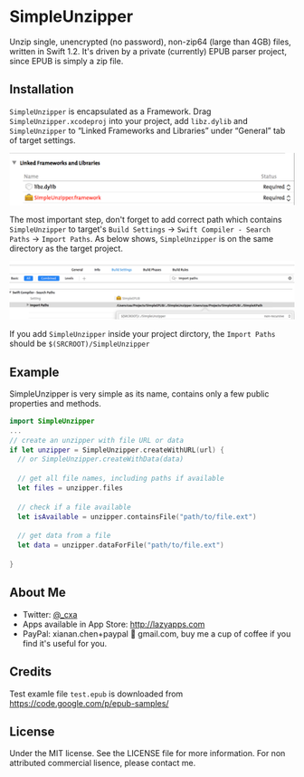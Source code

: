 # SimpleUnzipper

Unzip single, unencrypted (no password), non-zip64 (large than 4GB) files, written in Swift 1.2. It's driven by a private (currently) EPUB parser project, since EPUB is simply a zip file.

## Installation

`SimpleUnzipper` is encapsulated as a Framework. Drag `SimpleUnzipper.xcodeproj` into your project, add `libz.dylib` and `SimpleUnzipper` to “Linked Frameworks and Libraries” under “General” tab of target settings.

![General Settings](gsettings.png)

The most important step, don't forget to add correct path which contains `SimpleUnzipper` to target's `Build Settings` -> `Swift Compiler - Search Paths` -> `Import Paths`. As below shows, `SimpleUnzipper` is on the same directory as the target project.

![Build Settings Example](bsettings.png)

If you add `SimpleUnzipper` inside your project dirctory, the `Import Paths` should be `$(SRCROOT)/SimpleUnzipper`


## Example

SimpleUnzipper is very simple as its name, contains only a few public properties and methods.

```swift
import SimpleUnzipper
...
// create an unzipper with file URL or data
if let unzipper = SimpleUnzipper.createWithURL(url) {
  // or SimpleUnzipper.createWithData(data)
  
  // get all file names, including paths if available
  let files = unzipper.files
  
  // check if a file available
  let isAvailable = unzipper.containsFile("path/to/file.ext")
  
  // get data from a file
  let data = unzipper.dataForFile("path/to/file.ext")
  
}
```
		
## About Me

* Twitter: [@_cxa](https://twitter.com/_cxa)
* Apps available in App Store: <http://lazyapps.com>
* PayPal: xianan.chen+paypal 📧 gmail.com, buy me a cup of coffee if you find it's useful for you.

## Credits

Test examle file `test.epub` is downloaded from <https://code.google.com/p/epub-samples/>


## License

Under the MIT license. See the LICENSE file for more information. For non attributed commercial lisence, please contact me.